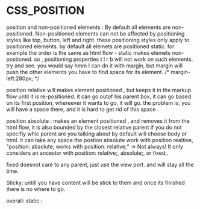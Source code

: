 # CSS_POSITION

position and non-positioned elements :
By default all elements are non-positioned. 
Non-positioned elements can not be affected by positioning styles like top, button, left and right. 
these positioning styles only apply to positioned elements. 
by default all elemets are positioned static. for example the order is the same as html flow - static makes elemets non-postioned. so , positioning properties t l r b will not work on such elements. try and see.
you would say hmm I can do it with margin, but margin will push the other elements you have to find space for its element.     /* margin-left:280px; */

position relative will makes element positioned , but keeps it in the markup flow until it is re-positioned. it can go outof his parent box, it can go based on its first position, whereever it wants to go, it will go. the problem is, you will have a space there, and it is hard to get rid of this space . 

position absolute : makes an element positioned , and removes it from the html flow, it is also bounded by the closest relative parent if you do not specifiy whic parent are you talking about by default will choose body or html. it can take any space.the postion absolute work with position realtive, 
"position: absolute; works with position: relative;" → Not always! It only considers an ancestor with position: relative;, absolute;, or fixed;.


fixed doesnot care to any parent, just use the view port. and will stay all the time. 

Sticky: untill you have content will be stick to them and once its finished there is no where to go.

overall: static : 